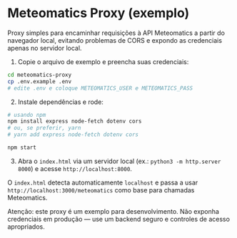 # Meteomatics Proxy (exemplo)

Proxy simples para encaminhar requisições à API Meteomatics a partir do navegador local, evitando problemas de CORS e expondo as credenciais apenas no servidor local.

1. Copie o arquivo de exemplo e preencha suas credenciais:

```bash
cd meteomatics-proxy
cp .env.example .env
# edite .env e coloque METEOMATICS_USER e METEOMATICS_PASS
```

2. Instale dependências e rode:

```bash
# usando npm
npm install express node-fetch dotenv cors
# ou, se preferir, yarn
# yarn add express node-fetch dotenv cors

npm start
```

3. Abra o `index.html` via um servidor local (ex.: `python3 -m http.server 8000`) e acesse `http://localhost:8000`.

O `index.html` detecta automaticamente `localhost` e passa a usar `http://localhost:3000/meteomatics` como base para chamadas Meteomatics.

Atenção: este proxy é um exemplo para desenvolvimento. Não exponha credenciais em produção — use um backend seguro e controles de acesso apropriados.
